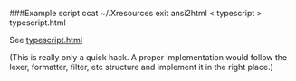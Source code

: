 ###Example
    script
    ccat ~/.Xresources
    exit
    ansi2html < typescript > typescript.html

See [typescript.html](http://htmlpreview.github.io/?https://github.com/douglas-larocca/pygmentize-ccat/blob/master/typescript.html)

(This is really only a quick hack. A proper implementation would follow the lexer, formatter, filter, etc structure and implement it in the right place.)
